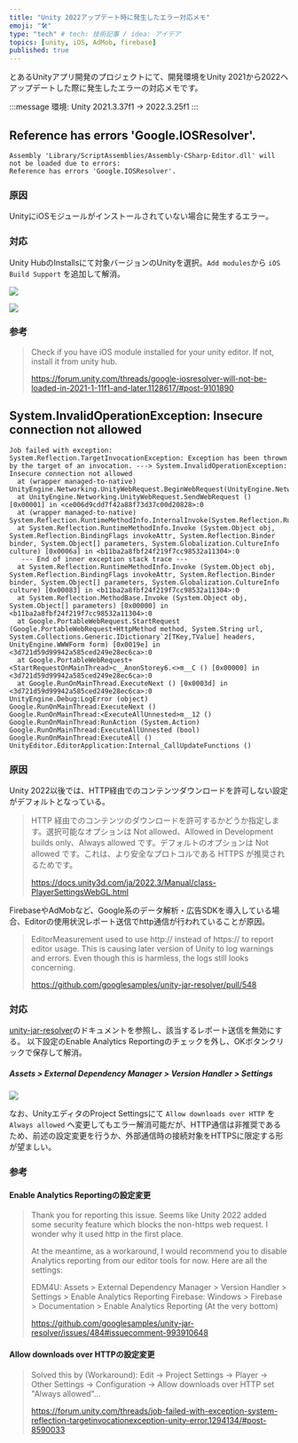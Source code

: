 ```yaml
---
title: "Unity 2022アップデート時に発生したエラー対応メモ"
emoji: "🛠️"
type: "tech" # tech: 技術記事 / idea: アイデア
topics: [unity, iOS, AdMob, firebase]
published: true
---
```


とあるUnityアプリ開発のプロジェクトにて、開発環境をUnity 2021から2022へアップデートした際に発生したエラーの対応メモです。


:::message
環境: Unity 2021.3.37f1 -> 2022.3.25f1
:::

## Reference has errors 'Google.IOSResolver'.

```shell
Assembly 'Library/ScriptAssemblies/Assembly-CSharp-Editor.dll' will not be loaded due to errors:
Reference has errors 'Google.IOSResolver'.
```

### 原因
UnityにiOSモジュールがインストールされていない場合に発生するエラー。

### 対応

Unity HubのInstallsにて対象バージョンのUnityを選択。`Add modules`から `iOS Build Support` を追加して解消。

![](https://storage.googleapis.com/zenn-user-upload/a2730efac6c8-20240605.png)

![](https://storage.googleapis.com/zenn-user-upload/f53a8066dc61-20240605.png)

### 参考

> Check if you have iOS module installed for your unity editor. If not, install it from unity hub.
> 
> https://forum.unity.com/threads/google-iosresolver-will-not-be-loaded-in-2021-1-11f1-and-later.1128617/#post-9101890

## System.InvalidOperationException: Insecure connection not allowed


```shell
Job failed with exception: System.Reflection.TargetInvocationException: Exception has been thrown by the target of an invocation. ---> System.InvalidOperationException: Insecure connection not allowed
  at (wrapper managed-to-native) UnityEngine.Networking.UnityWebRequest.BeginWebRequest(UnityEngine.Networking.UnityWebRequest)
  at UnityEngine.Networking.UnityWebRequest.SendWebRequest () [0x00001] in <ce006d9cdd7f42a88f73d37c00d20828>:0 
  at (wrapper managed-to-native) System.Reflection.RuntimeMethodInfo.InternalInvoke(System.Reflection.RuntimeMethodInfo,object,object[],System.Exception&)
  at System.Reflection.RuntimeMethodInfo.Invoke (System.Object obj, System.Reflection.BindingFlags invokeAttr, System.Reflection.Binder binder, System.Object[] parameters, System.Globalization.CultureInfo culture) [0x0006a] in <b11ba2a8fbf24f219f7cc98532a11304>:0 
   --- End of inner exception stack trace ---
  at System.Reflection.RuntimeMethodInfo.Invoke (System.Object obj, System.Reflection.BindingFlags invokeAttr, System.Reflection.Binder binder, System.Object[] parameters, System.Globalization.CultureInfo culture) [0x00083] in <b11ba2a8fbf24f219f7cc98532a11304>:0 
  at System.Reflection.MethodBase.Invoke (System.Object obj, System.Object[] parameters) [0x00000] in <b11ba2a8fbf24f219f7cc98532a11304>:0 
  at Google.PortableWebRequest.StartRequest (Google.PortableWebRequest+HttpMethod method, System.String url, System.Collections.Generic.IDictionary`2[TKey,TValue] headers, UnityEngine.WWWForm form) [0x0019e] in <3d721d59d99942a585ced249e28ec6ca>:0 
  at Google.PortableWebRequest+<StartRequestOnMainThread>c__AnonStorey6.<>m__C () [0x00000] in <3d721d59d99942a585ced249e28ec6ca>:0 
  at Google.RunOnMainThread.ExecuteNext () [0x0003d] in <3d721d59d99942a585ced249e28ec6ca>:0 
UnityEngine.Debug:LogError (object)
Google.RunOnMainThread:ExecuteNext ()
Google.RunOnMainThread:<ExecuteAllUnnested>m__12 ()
Google.RunOnMainThread:RunAction (System.Action)
Google.RunOnMainThread:ExecuteAllUnnested (bool)
Google.RunOnMainThread:ExecuteAll ()
UnityEditor.EditorApplication:Internal_CallUpdateFunctions ()
```

### 原因
Unity 2022以後では、HTTP経由でのコンテンツダウンロードを許可しない設定がデフォルトとなっている。

> HTTP 経由でのコンテンツのダウンロードを許可するかどうか指定します。選択可能なオプションは Not allowed、Allowed in Development builds only、Always allowed です。デフォルトのオプションは Not allowed です。これは、より安全なプロトコルである HTTPS が推奨されるためです。
>
> https://docs.unity3d.com/ja/2022.3/Manual/class-PlayerSettingsWebGL.html

FirebaseやAdMobなど、Google系のデータ解析・広告SDKを導入している場合、Editorの使用状況レポート送信でhttp通信が行われていることが原因。

> EditorMeasurement used to use http:// instead of https:// to report editor usage. This is causing later version of Unity to log warnings and errors. Even though this is harmless, the logs still looks concerning.
> 
> https://github.com/googlesamples/unity-jar-resolver/pull/548

### 対応
[unity-jar-resolver](https://github.com/googlesamples/unity-jar-resolver)のドキュメントを参照し、該当するレポート送信を無効にする。
以下設定のEnable Analytics Reportingのチェックを外し、OKボタンクリックで保存して解消。

##### Assets > External Dependency Manager > Version Handler > Settings

![](https://storage.googleapis.com/zenn-user-upload/d62d6884bd83-20240605.png)

なお、UnityエディタのProject Settingsにて `Allow downloads over HTTP` を `Always allowed` へ変更してもエラー解消可能だが、HTTP通信は非推奨であるため、前述の設定変更を行うか、外部通信時の接続対象をHTTPSに限定する形が望ましい。

### 参考

#### Enable Analytics Reportingの設定変更

> Thank you for reporting this issue. Seems like Unity 2022 added some security feature which blocks the non-https web request. I wonder why it used http in the first place.
> 
> At the meantime, as a workaround, I would recommend you to disable Analytics reporting from our editor tools for now. Here are all the settings:
> 
> EDM4U: Assets > External Dependency Manager > Version Handler > Settings > Enable Analytics Reporting
> Firebase: Windows > Firebase > Documentation > Enable Analytics Reporting (At the very bottom)
> 
> https://github.com/googlesamples/unity-jar-resolver/issues/484#issuecomment-993910648

#### Allow downloads over HTTPの設定変更

> Solved this by (Workaround): Edit -> Project Settings -> Player -> Other Settings -> Configuration -> Allow downloads over HTTP
set "Always allowed"...
>
> https://forum.unity.com/threads/job-failed-with-exception-system-reflection-targetinvocationexception-unity-error.1294134/#post-8590033